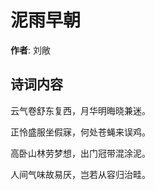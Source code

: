 # 泥雨早朝

**作者**: 刘敞

## 诗词内容

云气卷舒东复西，月华明晦晓兼迷。

正怜盛服坐假寐，何处苍蝇来误鸡。

高卧山林劳梦想，出门冠带混涂泥。

人间气味故易厌，岂若从容归治畦。

